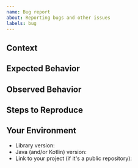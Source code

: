 ```yaml
---
name: Bug report
about: Reporting bugs and other issues
labels: bug
---
```

<!-- The bug you're experiencing might have already be reported! -->
<!-- Please search in the [issues](https://github.com/coditory/sherlock-distributed-lock/issues) before creating one. -->

## Context
<!-- How has this issue affected you? What are you trying to accomplish? -->
<!-- Providing context can help find a solution that is most useful. -->

## Expected Behavior
<!-- What should happen? -->

## Observed Behavior
<!-- What happens instead of the expected behavior? -->

## Steps to Reproduce
<!-- Provide a link to a live example, or an unambiguous set of steps to -->
<!-- reproduce this bug. Include code to reproduce, if relevant. -->

## Your Environment
<!-- Include as many relevant details about the environment you experienced the bug in -->

* Library version:
* Java (and/or Kotlin) version:
* Link to your project (if it's a public repository):
